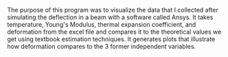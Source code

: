 The purpose of this program was to visualize the data that I collected after simulating the deflection in a beam 
with a software called Ansys. It takes temperature, Young's Modulus, thermal expansion coefficient, and deformation
from the excel file and compares it to the theoretical values we get using textbook estimation techniques. It
generates plots that illustrate how deformation compares to the 3 former independent variables.

